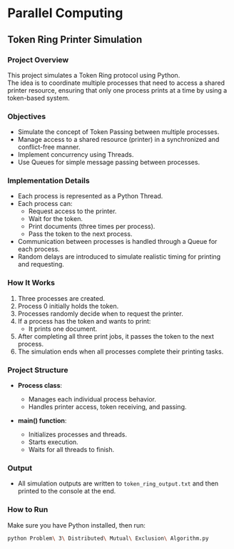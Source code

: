 # Parallel Computing

## Token Ring Printer Simulation

### Project Overview
This project simulates a Token Ring protocol using Python.  
The idea is to coordinate multiple processes that need to access a shared printer resource, ensuring that only one process prints at a time by using a token-based system.

### Objectives
- Simulate the concept of Token Passing between multiple processes.
- Manage access to a shared resource (printer) in a synchronized and conflict-free manner.
- Implement concurrency using Threads.
- Use Queues for simple message passing between processes.

### Implementation Details
- Each process is represented as a Python Thread.
- Each process can:
  - Request access to the printer.
  - Wait for the token.
  - Print documents (three times per process).
  - Pass the token to the next process.
- Communication between processes is handled through a Queue for each process.
- Random delays are introduced to simulate realistic timing for printing and requesting.

### How It Works
1. Three processes are created.
2. Process 0 initially holds the token.
3. Processes randomly decide when to request the printer.
4. If a process has the token and wants to print:
   - It prints one document.
5. After completing all three print jobs, it passes the token to the next process.
6. The simulation ends when all processes complete their printing tasks.

### Project Structure
- **Process class**:
  - Manages each individual process behavior.
  - Handles printer access, token receiving, and passing.

- **main() function**:
  - Initializes processes and threads.
  - Starts execution.
  - Waits for all threads to finish.

### Output
- All simulation outputs are written to `token_ring_output.txt` and then printed to the console at the end.

### How to Run
Make sure you have Python installed, then run:

```bash
python Problem\ 3\ Distributed\ Mutual\ Exclusion\ Algorithm.py
